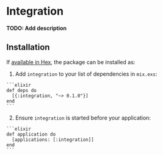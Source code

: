 # Integration

**TODO: Add description**

## Installation

If [available in Hex](https://hex.pm/docs/publish), the package can be installed as:

  1. Add `integration` to your list of dependencies in `mix.exs`:

    ```elixir
    def deps do
      [{:integration, "~> 0.1.0"}]
    end
    ```

  2. Ensure `integration` is started before your application:

    ```elixir
    def application do
      [applications: [:integration]]
    end
    ```

